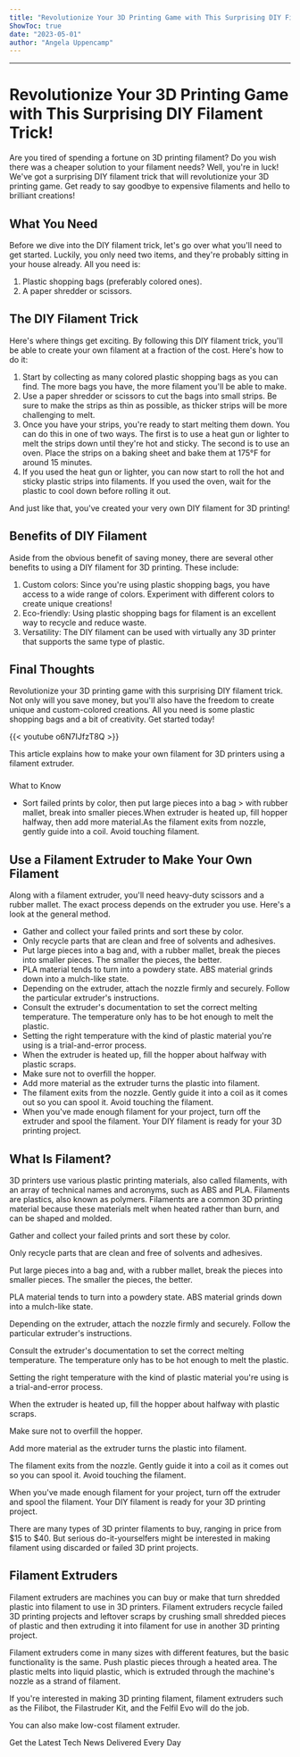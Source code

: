 ```yaml
---
title: "Revolutionize Your 3D Printing Game with This Surprising DIY Filament Trick!"
ShowToc: true 
date: "2023-05-01"
author: "Angela Uppencamp"
---
```

*****
# Revolutionize Your 3D Printing Game with This Surprising DIY Filament Trick!

Are you tired of spending a fortune on 3D printing filament? Do you wish there was a cheaper solution to your filament needs? Well, you're in luck! We've got a surprising DIY filament trick that will revolutionize your 3D printing game. Get ready to say goodbye to expensive filaments and hello to brilliant creations!

## What You Need

Before we dive into the DIY filament trick, let's go over what you'll need to get started. Luckily, you only need two items, and they're probably sitting in your house already. All you need is:

1. Plastic shopping bags (preferably colored ones).
2. A paper shredder or scissors.

## The DIY Filament Trick

Here's where things get exciting. By following this DIY filament trick, you'll be able to create your own filament at a fraction of the cost. Here's how to do it:

1. Start by collecting as many colored plastic shopping bags as you can find. The more bags you have, the more filament you'll be able to make.
2. Use a paper shredder or scissors to cut the bags into small strips. Be sure to make the strips as thin as possible, as thicker strips will be more challenging to melt.
3. Once you have your strips, you're ready to start melting them down. You can do this in one of two ways. The first is to use a heat gun or lighter to melt the strips down until they're hot and sticky. The second is to use an oven. Place the strips on a baking sheet and bake them at 175°F for around 15 minutes.
4. If you used the heat gun or lighter, you can now start to roll the hot and sticky plastic strips into filaments. If you used the oven, wait for the plastic to cool down before rolling it out.

And just like that, you've created your very own DIY filament for 3D printing!

## Benefits of DIY Filament

Aside from the obvious benefit of saving money, there are several other benefits to using a DIY filament for 3D printing. These include:

1. Custom colors: Since you're using plastic shopping bags, you have access to a wide range of colors. Experiment with different colors to create unique creations!
2. Eco-friendly: Using plastic shopping bags for filament is an excellent way to recycle and reduce waste.
3. Versatility: The DIY filament can be used with virtually any 3D printer that supports the same type of plastic.

## Final Thoughts

Revolutionize your 3D printing game with this surprising DIY filament trick. Not only will you save money, but you'll also have the freedom to create unique and custom-colored creations. All you need is some plastic shopping bags and a bit of creativity. Get started today!

{{< youtube o6N7IJfzT8Q >}} 




This article explains how to make your own filament for 3D printers using a filament extruder.

 
### 
What to Know
 
- Sort failed prints by color, then put large pieces into a bag > with rubber mallet, break into smaller pieces.When extruder is heated up, fill hopper halfway, then add more material.As the filament exits from nozzle, gently guide into a coil. ​Avoid touching filament.

 
##   Use a Filament Extruder to Make Your Own Filament  
 

Along with a filament extruder, you'll need heavy-duty scissors and a rubber mallet. The exact process depends on the extruder you use. Here's a look at the general method.

 
- Gather and collect your failed prints and sort these by color.
 - Only recycle parts that are clean and free of solvents and adhesives.
 - Put large pieces into a bag and, with a rubber mallet, break the pieces into smaller pieces. The smaller the pieces, the better.
 - PLA material tends to turn into a powdery state. ABS material grinds down into a mulch-like state.
 - Depending on the extruder, attach the nozzle firmly and securely. Follow the particular extruder's instructions.
 - Consult the extruder's documentation to set the correct melting temperature. The temperature only has to be hot enough to melt the plastic.
 - Setting the right temperature with the kind of plastic material you're using is a trial-and-error process.
 - When the extruder is heated up, fill the hopper about halfway with plastic scraps.
 - Make sure not to overfill the hopper.
 - Add more material as the extruder turns the plastic into filament.
 - The filament exits from the nozzle. Gently guide it into a coil as it comes out so you can spool it. Avoid touching the filament.
 - When you've made enough filament for your project, turn off the extruder and spool the filament. Your DIY filament is ready for your 3D printing project.

 
##   What Is Filament?  
 

3D printers use various plastic printing materials, also called filaments, with an array of technical names and acronyms, such as ABS and PLA. Filaments are plastics, also known as polymers. Filaments are a common 3D printing material because these materials melt when heated rather than burn, and can be shaped and molded.

 

Gather and collect your failed prints and sort these by color.

 
Only recycle parts that are clean and free of solvents and adhesives.
 

Put large pieces into a bag and, with a rubber mallet, break the pieces into smaller pieces. The smaller the pieces, the better.

 
PLA material tends to turn into a powdery state. ABS material grinds down into a mulch-like state.
 

Depending on the extruder, attach the nozzle firmly and securely. Follow the particular extruder's instructions.

 

Consult the extruder's documentation to set the correct melting temperature. The temperature only has to be hot enough to melt the plastic.

 
Setting the right temperature with the kind of plastic material you're using is a trial-and-error process.
 

When the extruder is heated up, fill the hopper about halfway with plastic scraps.

 
Make sure not to overfill the hopper.
 

Add more material as the extruder turns the plastic into filament.

 

The filament exits from the nozzle. Gently guide it into a coil as it comes out so you can spool it. Avoid touching the filament.

 

When you've made enough filament for your project, turn off the extruder and spool the filament. Your DIY filament is ready for your 3D printing project.

 

There are many types of 3D printer filaments to buy, ranging in price from $15 to $40. But serious do-it-yourselfers might be interested in making filament using discarded or failed 3D print projects.

 
##   Filament Extruders  
 

Filament extruders are machines you can buy or make that turn shredded plastic into filament to use in 3D printers. Filament extruders recycle failed 3D printing projects and leftover scraps by crushing small shredded pieces of plastic and then extruding it into filament for use in another 3D printing project.

 

Filament extruders come in many sizes with different features, but the basic functionality is the same. Push plastic pieces through a heated area. The plastic melts into liquid plastic, which is extruded through the machine's nozzle as a strand of filament.

 

If you're interested in making 3D printing filament, filament extruders such as the Filibot, the Filastruder Kit, and the Felfil Evo will do the job.

 
You can also make low-cost filament extruder.
 

Get the Latest Tech News Delivered Every Day





